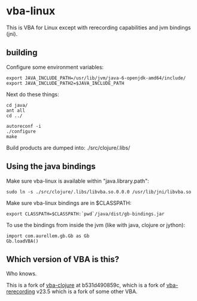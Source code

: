 # vba-linux

This is VBA for Linux except with rerecording capabilities and jvm bindings
(jni).

## building

Configure some environment variables:

```
export JAVA_INCLUDE_PATH=/usr/lib/jvm/java-6-openjdk-amd64/include/
export JAVA_INCLUDE_PATH2=$JAVA_INCLUDE_PATH
```

Next do these things:

```
cd java/
ant all
cd ../

autoreconf -i
./configure
make
```

Build products are dumped into: ./src/clojure/.libs/

## Using the java bindings

Make sure vba-linux is available within "java.library.path":

```
sudo ln -s ./src/clojure/.libs/libvba.so.0.0.0 /usr/lib/jni/libvba.so
```

Make sure vba-linux bindings are in $CLASSPATH:

```
export CLASSPATH=$CLASSPATH:`pwd`/java/dist/gb-bindings.jar
```

To use the bindings from inside the jvm (like with java, clojure or jython):

```
import com.aurellem.gb.Gb as Gb
Gb.loadVBA()
```

## Which version of VBA is this?

Who knows.

This is a fork of [vba-clojure](http://hg.bortreb.com/vba-clojure) at
b531d490859c, which is a fork of
[vba-rerecording](https://code.google.com/p/vba-rerecording/) v23.5 which is a
fork of some other VBA.
